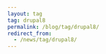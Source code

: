```yaml
---
layout: tag
tag: drupal8
permalink: /blog/tag/drupal8/
redirect_from:
  - /news/tag/drupal8/
---
```

